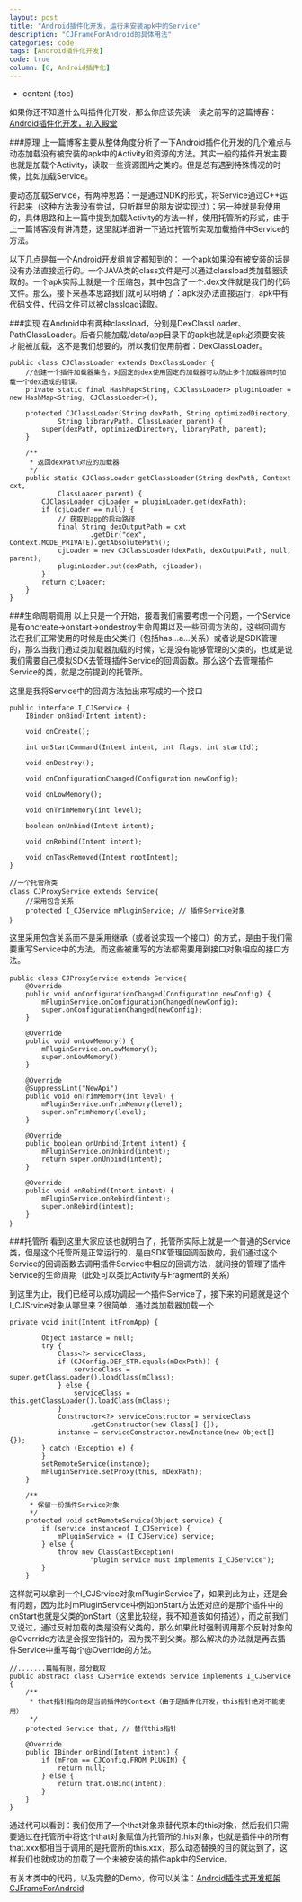 ```yaml
---
layout: post
title: "Android插件化开发，运行未安装apk中的Service"
description: "CJFrameForAndroid的具体用法"
categories: code
tags: [Android插件化开发]
code: true
column: [6, Android插件化]
---
```

* content
{:toc}

如果你还不知道什么叫插件化开发，那么你应该先读一读之前写的这篇博客：[Android插件化开发，初入殿堂](http://kymjs.com/code/2014/09/15/02/)

###原理
上一篇博客主要从整体角度分析了一下Android插件化开发的几个难点与动态加载没有被安装的apk中的Activity和资源的方法。其实一般的插件开发主要也就是加载个Activity，读取一些资源图片之类的。但是总有遇到特殊情况的时候，比如加载Service。

要动态加载Service，有两种思路：一是通过NDK的形式，将Service通过C++运行起来（这种方法我没有尝试，只听群里的朋友说实现过）；另一种就是我使用的，具体思路和上一篇中提到加载Activity的方法一样，使用托管所的形式，由于上一篇博客没有讲清楚，这里就详细讲一下通过托管所实现加载插件中Service的方法。

以下几点是每一个Android开发组肯定都知到的： 一个apk如果没有被安装的话是没有办法直接运行的。一个JAVA类的class文件是可以通过classload类加载器读取的。一个apk实际上就是一个压缩包，其中包含了一个.dex文件就是我们的代码文件。那么，接下来基本思路我们就可以明确了：apk没办法直接运行，apk中有代码文件，代码文件可以被classload读取。

###实现
在Android中有两种classload，分别是DexClassLoader、PathClassLoader。后者只能加载/data/app目录下的apk也就是apk必须要安装才能被加载，这不是我们想要的，所以我们使用前者：DexClassLoader。

    public class CJClassLoader extends DexClassLoader {
        //创建一个插件加载器集合，对固定的dex使用固定的加载器可以防止多个加载器同时加载一个dex造成的错误。
        private static final HashMap<String, CJClassLoader> pluginLoader = new HashMap<String, CJClassLoader>();
     
        protected CJClassLoader(String dexPath, String optimizedDirectory,
                String libraryPath, ClassLoader parent) {
            super(dexPath, optimizedDirectory, libraryPath, parent);
        }
     
        /**
         * 返回dexPath对应的加载器
         */
        public static CJClassLoader getClassLoader(String dexPath, Context cxt,
                ClassLoader parent) {
            CJClassLoader cjLoader = pluginLoader.get(dexPath);
            if (cjLoader == null) {
                // 获取到app的启动路径
                final String dexOutputPath = cxt
                        .getDir("dex", Context.MODE_PRIVATE).getAbsolutePath();
                cjLoader = new CJClassLoader(dexPath, dexOutputPath, null, parent);
                pluginLoader.put(dexPath, cjLoader);
            }
            return cjLoader;
        }
    }

###生命周期调用
以上只是一个开始，接着我们需要考虑一个问题，一个Service是有oncreate->onstart->ondestroy生命周期以及一些回调方法的，这些回调方法在我们正常使用的时候是由父类们（包括has...a...关系）或者说是SDK管理的，那么当我们通过类加载器加载的时候，它是没有能够管理的父类的，也就是说我们需要自己模拟SDK去管理插件Service的回调函数。那么这个去管理插件Service的类，就是之前提到的托管所。

这里是我将Service中的回调方法抽出来写成的一个接口

    public interface I_CJService {
        IBinder onBind(Intent intent);
     
        void onCreate();
     
        int onStartCommand(Intent intent, int flags, int startId);
     
        void onDestroy();
     
        void onConfigurationChanged(Configuration newConfig);
     
        void onLowMemory();
     
        void onTrimMemory(int level);
     
        boolean onUnbind(Intent intent);
     
        void onRebind(Intent intent);
     
        void onTaskRemoved(Intent rootIntent);
    }

    //一个托管所类
    class CJProxyService extends Service｛
        //采用包含关系
        protected I_CJService mPluginService; // 插件Service对象
    ｝

这里采用包含关系而不是采用继承（或者说实现一个接口）的方式，是由于我们需要重写Service中的方法，而这些被重写的方法都需要用到接口对象相应的接口方法。

    public class CJProxyService extends Service｛    
        @Override
        public void onConfigurationChanged(Configuration newConfig) {
            mPluginService.onConfigurationChanged(newConfig);
            super.onConfigurationChanged(newConfig);
        }
     
        @Override
        public void onLowMemory() {
            mPluginService.onLowMemory();
            super.onLowMemory();
        }
     
        @Override
        @SuppressLint("NewApi")
        public void onTrimMemory(int level) {
            mPluginService.onTrimMemory(level);
            super.onTrimMemory(level);
        }
     
        @Override
        public boolean onUnbind(Intent intent) {
            mPluginService.onUnbind(intent);
            return super.onUnbind(intent);
        }
     
        @Override
        public void onRebind(Intent intent) {
            mPluginService.onRebind(intent);
            super.onRebind(intent);
        }
    ｝

###托管所
看到这里大家应该也就明白了，托管所实际上就是一个普通的Service类，但是这个托管所是正常运行的，是由SDK管理回调函数的，我们通过这个Service的回调函数去调用插件Service中相应的回调方法，就间接的管理了插件Service的生命周期（此处可以类比Activity与Fragment的关系）

到这里为止，我们已经可以成功调起一个插件Service了，接下来的问题就是这个I_CJSrvice对象从哪里来？很简单，通过类加载器加载一个

    private void init(Intent itFromApp) {
     
            Object instance = null;
            try {
                Class<?> serviceClass;
                if (CJConfig.DEF_STR.equals(mDexPath)) {
                    serviceClass = super.getClassLoader().loadClass(mClass);
                } else {
                    serviceClass = this.getClassLoader().loadClass(mClass);
                }
                Constructor<?> serviceConstructor = serviceClass
                        .getConstructor(new Class[] {});
                instance = serviceConstructor.newInstance(new Object[] {});
            } catch (Exception e) {
            }
            setRemoteService(instance);
            mPluginService.setProxy(this, mDexPath);
        }
     
        /**
         * 保留一份插件Service对象
         */
        protected void setRemoteService(Object service) {
            if (service instanceof I_CJService) {
                mPluginService = (I_CJService) service;
            } else {
                throw new ClassCastException(
                        "plugin service must implements I_CJService");
            }
        }

这样就可以拿到一个I_CJSrvice对象mPluginService了，如果到此为止，还是会有问题，因为此时mPluginService中例如onStart方法还对应的是那个插件中的onStart也就是父类的onStart（这里比较绕，我不知道该如何描述），而之前我们又说过，通过反射加载的类是没有父类的，那么如果此时强制调用那个反射对象的@Override方法是会报空指针的，因为找不到父类。那么解决的办法就是再去插件Service中重写每个@Override的方法。

    //.......篇幅有限，部分截取
    public abstract class CJService extends Service implements I_CJService {
        /**
         * that指针指向的是当前插件的Context（由于是插件化开发，this指针绝对不能使用）
         */
        protected Service that; // 替代this指针
     
        @Override
        public IBinder onBind(Intent intent) {
            if (mFrom == CJConfig.FROM_PLUGIN) {
                return null;
            } else {
                return that.onBind(intent);
            }
        }
    }

通过代可以看到：我们使用了一个that对象来替代原本的this对象，然后我们只需要通过在托管所中将这个that对象赋值为托管所的this对象，也就是插件中的所有that.xxx都相当于调用的是托管所的this.xxx，那么动态替换的目的就达到了，这样我们也就成功的加载了一个未被安装的插件apk中的Service。

有关本类中的代码，以及完整的Demo，你可以关注：[Android插件式开发框架 CJFrameForAndroid](https://github.com/kymjs/CJFrameForAndroid)